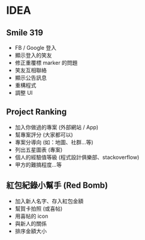 # IDEA

## Smile 319

* FB / Google 登入
* 顯示登入的笑友
* 修正重覆標 marker 的問題
* 笑友互相聯絡
* 顯示公告訊息
* 重構程式
* 調整 UI

## Project Ranking

* 加入你做過的專案 (外部網站 / App)
* 幫專案評分 (大家都可以)
* 專案分導向 (如：地圖、社群...等)
* 列出五星圖表 (專案)
* 個人的經驗值等級 (程式設計俱樂部、stackoverflow)
* 甲方的難搞程度...等

## 紅包紀錄小幫手 (Red Bomb)

* 加入新人名字、存入紅包金額
* 幫賀卡拍照 (或喜帖)
* 用喜帖的 icon
* 與新人的關係
* 排序金額大小
